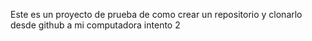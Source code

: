 Este es un proyecto de prueba de como crear un repositorio y clonarlo desde github a mi computadora intento 2